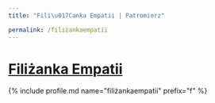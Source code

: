 ```yaml
---
title: "Fili\u017Canka Empatii | Patromierz"

permalink: /filiżankaempatii
---
```


# [Filiżanka Empatii](https://patronite.pl/filiżankaempatii)

{% include profile.md name="filiżankaempatii" prefix="f" %}

